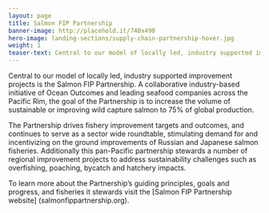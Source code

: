 ```yaml
---
layout: page 
title: Salmon FIP Partnership
banner-image: http://placehold.it/740x490
hero-image: landing-sections/supply-chain-partnership-hover.jpg
weight: 1
teaser-text: Central to our model of locally led, industry supported improvement projects is the Salmon FIP Partnership, a group of international buyers which includes Nestlé, Gorton’s, The Fishin’ Company, Albion Fisheries, and High Liner Foods. The Partnership stewards a number of improvement efforts and aims to significantly increase the number of fisheries around the globe that supply sustainable salmon.  
---
```

Central to our model of locally led, industry supported improvement projects is the Salmon FIP Partnership. A collaborative industry-based initiative of Ocean Outcomes and leading seafood companies across the Pacific Rim, the goal of the Partnership is to increase the volume of sustainable or improving wild capture salmon to 75% of global production.

The Partnership drives fishery improvement targets and outcomes, and continues to serve as a sector wide roundtable, stimulating demand for and incentivizing on the ground improvements of Russian and Japanese salmon fisheries. Additionally this pan-Pacific partnership stewards a number of regional improvement projects to address sustainability challenges such as overfishing, poaching, bycatch and hatchery impacts.

To learn more about the Partnership’s guiding principles, goals and progress, and fisheries it stewards visit the [Salmon FIP Partnership website] (salmonfippartnership.org).
